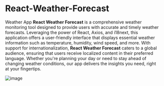 # React-Weather-Forecast
Weather App
**React Weather Forecast** is a comprehensive weather monitoring tool designed to provide users with accurate and timely weather forecasts. Leveraging the power of React, Axios, and i18next, this application offers a user-friendly interface that displays essential weather information such as temperature, humidity, wind speed, and more. With support for internationalization, **React Weather Forecast** caters to a global audience, ensuring that users receive localized content in their preferred language. Whether you're planning your day or need to stay ahead of changing weather conditions, our app delivers the insights you need, right at your fingertips.



![image](https://github.com/user-attachments/assets/a5874a0e-2bb8-46bc-8149-6f9530603ed7)



